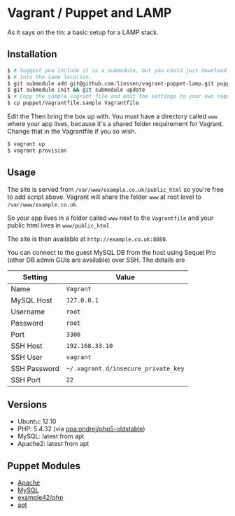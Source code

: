 Vagrant / Puppet and LAMP
==============================================================================
As it says on the tin: a basic setup for a LAMP stack.

Installation
------------------------------------------------------------------------------
```bash
$ # Suggest you include it as a submodule, but you could just download the repo
$ # into the same location.
$ git submodule add git@github.com:linssen/vagrant-puppet-lamp.git puppet
$ git submodule init && git submodule update
$ # Copy the sample vagrant file and edit the settings to your own requirements.
$ cp puppet/Vagrantfile.sample Vagrantfile
```

Edit the  Then bring the box up with. You must have a directory called `www` where your app lives, because it's a shared folder requirement for Vagrant. Change that in the Vagrantfile if you so wish.

```bash
$ vagrant up
$ vagrant provision
```

Usage
------------------------------------------------------------------------------

The site is served from `/var/www/example.co.uk/public_html` so you're free to add script above. Vagrant will share the folder `www` at root level to `/var/www/example.co.uk`.

So your app lives in a folder called `www` next to the `Vagrantfile` and your public html lives in `www/public_html`.

The site is then available at `http://example.co.uk:8080`.

You can connect to the guest MySQL DB from the host using Sequel Pro (other DB admin GUIs are available) over SSH. The details are

Setting | Value
------- | -------
Name | `Vagrant`
MySQL Host | `127.0.0.1`
Username | `root`
Password | `root`
Port | `3306`
SSH Host | `192.168.33.10`
SSH User | `vagrant`
SSH Password | `~/.vagrant.d/insecure_private_key`
SSH Port | `22`

Versions
------------------------------------------------------------------------------
- Ubuntu: 12.10
- PHP: 5.4.32 (via [ppa:ondrej/php5-oldstable](https://launchpad.net/~ondrej/+archive/ubuntu/php5-oldstable))
- MySQL: latest from apt
- Apache2: latest from apt

Puppet Modules
------------------------------------------------------------------------------
- [Apache](https://forge.puppetlabs.com/puppetlabs/apache)
- [MySQL](https://forge.puppetlabs.com/puppetlabs/mysql)
- [example42/php](https://forge.puppetlabs.com/example42/php)
- [apt](https://forge.puppetlabs.com/puppetlabs/apt)
